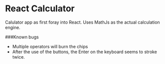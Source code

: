 # React Calculator
Calulator app as first foray into React. Uses MathJs as the actual calculation engine.

###Known bugs
+ Multiple operators will burn the chips
+ After the use of the buttons, the Enter on the keyboard seems to stroke twice.

